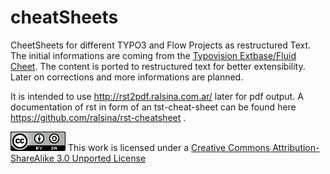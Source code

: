 cheatSheets
===========

CheetSheets for different TYPO3 and Flow Projects as restructured Text. The initial informations are coming from the [Typovision Extbase/Fluid Cheet][]. The content is ported to restructured text for better extensibility. Later on corrections and more informations are planned.

It is intended to use http://rst2pdf.ralsina.com.ar/ later for pdf output.
A documentation of rst in form of an tst-cheat-sheet can be found here https://github.com/ralsina/rst-cheatsheet .

![cc-by-sa](cc-by-sa.png)
This work is licensed under a [Creative Commons Attribution-ShareAlike 3.0 Unported License][]

[Typovision Extbase/Fluid Cheet]: http://www.typovision.de/fileadmin/slides/ExtbaseFluidCheatSheetTypovision.pdf
[Creative Commons Attribution-ShareAlike 3.0 Unported License]: http://creativecommons.org/licenses/by-sa/3.0/